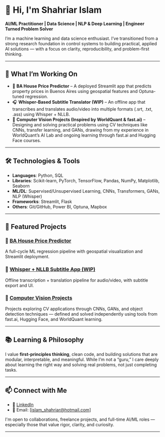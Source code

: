# 👋 Hi, I'm Shahriar Islam

**AI/ML Practitioner | Data Science | NLP & Deep Learning | Engineer Turned Problem Solver**

I’m a machine learning and data science enthusiast. I’ve transitioned from a strong research foundation in control systems to building practical, applied AI solutions — with a focus on clarity, reproducibility, and problem-first thinking.

---

## 🚀 What I’m Working On

- 🏡 **BA House Price Predictor** – A deployed Streamlit app that predicts property prices in Buenos Aires using geospatial features and Optuna-tuned regression.
- 🎧 **Whisper-Based Subtitle Translator (WIP)** – An offline app that transcribes and translates audio/video into multiple formats (.srt, .txt, .ass) using Whisper + NLLB.
- 🧠 **Computer Vision Projects (Inspired by WorldQuant & fast.ai)** – Designing and solving practical problems using CV techniques like CNNs, transfer learning, and GANs, drawing from my experience in WorldQuant’s AI Lab and ongoing learning through fast.ai and Hugging Face courses.

---

## 🛠️ Technologies & Tools

- **Languages**: Python, SQL  
- **Libraries**: Scikit-learn, PyTorch, TensorFlow, Pandas, NumPy, Matplotlib, Seaborn  
- **ML/DL**: Supervised/Unsupervised Learning, CNNs, Transformers, GANs, NLP (Whisper)  
- **Frameworks**: Streamlit, Flask  
- **Others**: Git/GitHub, Power BI, Optuna, Mapbox  

---

## 🧩 Featured Projects

### 🔹 [BA House Price Predictor](https://github.com/Shahriar-77/buenos-aires-house-price-predictor)
A full-cycle ML regression pipeline with geospatial visualization and Streamlit deployment.

### 🔹 [Whisper + NLLB Subtitle App (WIP)](https://github.com/Shahriar-77/whisper-nllb-subtitle-app)
Offline transcription + translation pipeline for audio/video, with subtitle export and UI.

### 🔹 [Computer Vision Projects](#)
Projects exploring CV applications through CNNs, GANs, and object detection techniques — defined and solved independently using tools from fast.ai, Hugging Face, and WorldQuant learning.

---

## 📚 Learning & Philosophy

I value **first-principles thinking**, clean code, and building solutions that are modular, interpretable, and meaningful. While I’m not a “guru,” I care deeply about learning the right way and solving real problems, not just completing tasks.

---

## 📫 Connect with Me

- 🔗 [LinkedIn](https://www.linkedin.com/in/shahriar-islam-75567a160/)  
- 📨 Email: [islam_shahriar@hotmail.com]

I'm open to collaborations, freelance projects, and full-time AI/ML roles — especially those that value rigor, clarity, and curiosity.

---
